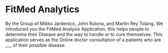 # FitMed Analytics

By the Group of Mikko Jardenico, John Rulona, and Martin Rey Tolang. We introduced you the FitMed Analysis Application, this helps people to determine their Disease and the way to handle or to cure themselves. This application serves as the Online doctor consultation of a patients who are ___ of their possible disease.
